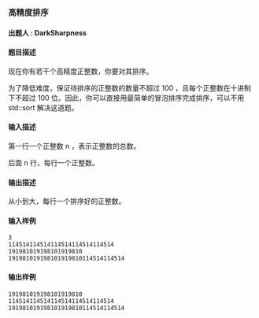 ### 高精度排序

#### 出题人 : DarkSharpness

#### 题目描述

现在你有若干个高精度正整数，你要对其排序。

为了降低难度，保证待排序的正整数的数量不超过 100 ，且每个正整数在十进制下不超过 100 位。因此，你可以直接用最简单的冒泡排序完成排序，可以不用 std::sort 解决这道题。

#### 输入描述

第一行一个正整数 n ，表示正整数的总数。

后面 n 行，每行一个正整数。

#### 输出描述

从小到大，每行一个排序好的正整数。

#### 输入样例

```
3
114514114514114514114514114514
191981019198101919810
191981019198101919810114514114514
```

#### 输出样例

```
191981019198101919810
114514114514114514114514114514
191981019198101919810114514114514
```
